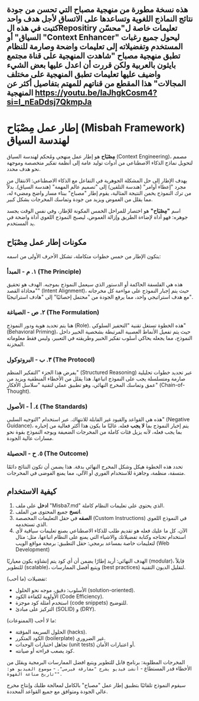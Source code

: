 هذه نسخة مطورة من منهجية مصباح التي تحسن من جودة نتائج النماذج اللغوية وتساعدها على الاتساق لأجل هدف واحد
كتبت في هذه الRepositiry تعليمات خاصة ل"محسّن السياق" أو "Context Enhancer" ليحول جميع رغبات المستخدم وتفضيلاته إلى تعليمات واضحة وصارمة للنظام تطبق منهجية مصباح 
"شاهدت المنهجية على قناة مجتمع بايثون بالعربية ولكن قررت أن اعدل عليها بعض الشيء واضيف عليها تعليمات تطبق المنهجية على مختلف المجالات"
هذا المقطع من قناتهم للمهتم بتفاصيل أكثر عن المنهجية
https://youtu.be/IaJhgkCosm4?si=l_nEaDdsj7QkmpJa
---

# إطار عمل مِصْبَاح (Misbah Framework) لهندسة السياق

**مِصْبَاح** هو إطار عمل منهجي ومُحكم لهندسة السياق (Context Engineering)، مصمم لتحويل نماذج الذكاء الاصطناعي من أدوات توليد عامة إلى أنظمة تفكير متخصصة وموجهة نحو هدف محدد.

يهدف الإطار إلى حل المشكلة الجوهرية في التفاعل مع الذكاء الاصطناعي: الانتقال من مجرد "إعطاء أوامر" (هندسة التلقين) إلى "تصميم عالم المهمة" (هندسة السياق). بدلاً من ترك النموذج يخمن النتيجة المثالية، يقوم إطار "مصباح" ببناء مسار واضح ومضيء له، مما يقلل من الغموض ويزيد من جودة وتماسك المخرجات بشكل كبير.

اسم **"مِصْبَاح"** هو اختصار للمراحل الخمس المكونة للإطار، وفي نفس الوقت يجسد جوهره: فهو أداة لإضاءة الطريق وإزالة الغموض، ليصبح النموذج اللغوي أداة واضحة في يد المستخدم.

## مكونات إطار عمل مِصْبَاح

يتكون الإطار من خمس خطوات متكاملة، تشكل الأحرف الأولى من اسمه:

### ١. م - المبدأ (The Principle)
هذه هي الفلسفة الحاكمة أو الدستور الذي سيعمل النموذج بموجبه. الهدف هو تحقيق "محاذاة القصد" (Intent Alignment)، حيث يتم إجبار النموذج على مواءمة كل مخرجاته مع هدف استراتيجي واحد، مما يرفع الجودة من "محتمل إحصائيًا" إلى "هادف استراتيجيًا".

### ٢. ص - الصياغة (The Formulation)
هنا يتم تحديد هوية ودور النموذج (Role). هذه الخطوة تستغل تقنية "التحفيز السلوكي" (Behavioral Priming)، حيث يتم تفعيل الأنماط العصبية المرتبطة بشخصية الخبير داخل النموذج، مما يجعله يحاكي أسلوب تفكير الخبير وطريقته في التعبير، وليس فقط معلوماته المخزنة.

### ٣. ب - البروتوكول (The Protocol)
يفرض هذا الجزء "التفكير المنظم" (Structured Reasoning) عبر تحديد خطوات تحليلية صارمة ومتسلسلة يجب على النموذج اتباعها. هذا يقلل من الأخطاء المنطقية ويزيد من عمق وتماسك المخرج النهائي، وهو تطبيق عملي لتقنية "سلاسل الأفكار" (Chain-of-Thought).

### ٤. أ - الأصول (The Standards)
هذه هي القواعد والقيود غير القابلة للانتهاك. عبر استخدام "التوجيه السلبي" (Negative Guidance)، يتم إخبار النموذج بما **لا يجب** فعله. غالبًا ما يكون هذا أكثر فعالية من إخباره بما يجب فعله، لأنه يزيل فئات كاملة من المخرجات الضعيفة ويوجه النموذج بقوة نحو مسارات عالية الجودة.

### ٥. ح - الحصيلة (The Outcome)
تحدد هذه الخطوة هيكل وشكل المخرج النهائي بدقة. هذا يضمن أن تكون النتائج دائمًا متسقة، منظمة، وجاهزة للاستخدام الفوري أو الآلي، مما يمنع الفوضى في المخرجات.


## كيفية الاستخدام
1.  **ادخل** على ملف "Misba7.md" الذي يحتوي على تعليمات النظام كاملة.
2. **انسخ** جميع المحتوى من الملف.
2.  **الصقه** في حقل التعليمات المخصصة (Custom Instructions) في النموذج اللغوي الذي تستخدمه.
3.  الآن، كل ما عليك فعله هو تقديم طلب للذكاء الاصطناعي بصنع تعليمات سياقية لأي استخدام تحتاجه وكتابة تفضيلاتك والاشياء التي يمنع على النظام اتباعها، مثل:
مثال لتعليمات خاصة بمساعد برمجي:
    حقل التطبيق: برمجة مواقع الويب (Web Development)

الهدف النهائي: أريد إطارًا يضمن أن أي كود يتم إنشاؤه يكون معياريًا (modular)، قابلاً للتطوير (scalable)، ويتبع أفضل الممارسات (best practices) لتقليل الديون التقنية.

تفضيلات (ما أحب):
- الأسلوب: دقيق، موجه نحو الحلول (solution-oriented).
- الأولوية لكفاءة الكود (Code Efficiency).
- استخدم أمثلة كود موجزة (code snippets) للتوضيح.
- التركيز على مبادئ (SOLID) و (DRY).

ما لا أحب (الممنوعات):
- الحلول السريعة المؤقتة (hacks).
- الكود المتكرر (boilerplate) غير الضروري.
- تجاهل اختبارات الوحدات (unit tests) أو اعتبارات الأمان.
- كود يصعب قراءته أو صيانته.

المخرجات المطلوبة: برنامج قابل للتطوير ويتبع افضل الممارسات البرمجية ويقلل من الأخطاء قدر المستطاع 
    -   `أنشئ فيديو يشرح "مفارقة فيرمي".`
    -   `موضوع الفيديو هو: "تاريخ صناعة القهوة".`

سيقوم النموذج تلقائيًا بتطبيق إطار عمل "مصباح" بالكامل لمعالجة طلبك وإنتاج مخرج عالي الجودة ومتوافق مع جميع القواعد المحددة.
